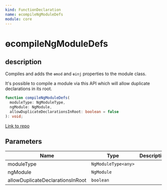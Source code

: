 ```yaml
---
kind: FunctionDeclaration
name: ɵcompileNgModuleDefs
module: core
---
```


# ɵcompileNgModuleDefs

## description

Compiles and adds the `ɵmod` and `ɵinj` properties to the module class.

It's possible to compile a module via this API which will allow duplicate declarations in its
root.

```ts
function compileNgModuleDefs(
  moduleType: NgModuleType,
  ngModule: NgModule,
  allowDuplicateDeclarationsInRoot: boolean = false
): void;
```

[Link to repo](https://github.com/timdeschryver/angular/blob/master/packages/core/src/render3/jit/module.ts#L101-L168)

## Parameters

| Name                             | Type                | Description |
| -------------------------------- | ------------------- | ----------- |
| moduleType                       | `NgModuleType<any>` |             |
| ngModule                         | `NgModule`          |             |
| allowDuplicateDeclarationsInRoot | `boolean`           |             |
